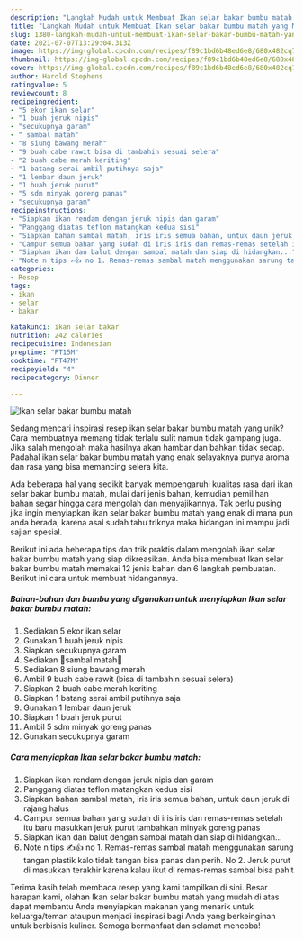 ```yaml
---
description: "Langkah Mudah untuk Membuat Ikan selar bakar bumbu matah yang Menggugah Selera"
title: "Langkah Mudah untuk Membuat Ikan selar bakar bumbu matah yang Menggugah Selera"
slug: 1380-langkah-mudah-untuk-membuat-ikan-selar-bakar-bumbu-matah-yang-menggugah-selera
date: 2021-07-07T13:29:04.313Z
image: https://img-global.cpcdn.com/recipes/f89c1bd6b48ed6e8/680x482cq70/ikan-selar-bakar-bumbu-matah-foto-resep-utama.jpg
thumbnail: https://img-global.cpcdn.com/recipes/f89c1bd6b48ed6e8/680x482cq70/ikan-selar-bakar-bumbu-matah-foto-resep-utama.jpg
cover: https://img-global.cpcdn.com/recipes/f89c1bd6b48ed6e8/680x482cq70/ikan-selar-bakar-bumbu-matah-foto-resep-utama.jpg
author: Harold Stephens
ratingvalue: 5
reviewcount: 8
recipeingredient:
- "5 ekor ikan selar"
- "1 buah jeruk nipis"
- "secukupnya garam"
- " sambal matah"
- "8 siung bawang merah"
- "9 buah cabe rawit bisa di tambahin sesuai selera"
- "2 buah cabe merah keriting"
- "1 batang serai ambil putihnya saja"
- "1 lembar daun jeruk"
- "1 buah jeruk purut"
- "5 sdm minyak goreng panas"
- "secukupnya garam"
recipeinstructions:
- "Siapkan ikan rendam dengan jeruk nipis dan garam"
- "Panggang diatas teflon matangkan kedua sisi"
- "Siapkan bahan sambal matah, iris iris semua bahan, untuk daun jeruk di rajang halus"
- "Campur semua bahan yang sudah di iris iris dan remas-remas setelah itu baru masukkan jeruk purut tambahkan minyak goreng panas"
- "Siapkan ikan dan balut dengan sambal matah dan siap di hidangkan..."
- "Note n tips ✍👍 no 1. Remas-remas sambal matah menggunakan sarung tangan plastik kalo tidak tangan bisa panas dan perih. No 2. Jeruk purut di masukkan terakhir karena kalau ikut di remas-remas sambal bisa pahit"
categories:
- Resep
tags:
- ikan
- selar
- bakar

katakunci: ikan selar bakar 
nutrition: 242 calories
recipecuisine: Indonesian
preptime: "PT15M"
cooktime: "PT47M"
recipeyield: "4"
recipecategory: Dinner

---
```



![Ikan selar bakar bumbu matah](https://img-global.cpcdn.com/recipes/f89c1bd6b48ed6e8/680x482cq70/ikan-selar-bakar-bumbu-matah-foto-resep-utama.jpg)

Sedang mencari inspirasi resep ikan selar bakar bumbu matah yang unik? Cara membuatnya memang tidak terlalu sulit namun tidak gampang juga. Jika salah mengolah maka hasilnya akan hambar dan bahkan tidak sedap. Padahal ikan selar bakar bumbu matah yang enak selayaknya punya aroma dan rasa yang bisa memancing selera kita.



Ada beberapa hal yang sedikit banyak mempengaruhi kualitas rasa dari ikan selar bakar bumbu matah, mulai dari jenis bahan, kemudian pemilihan bahan segar hingga cara mengolah dan menyajikannya. Tak perlu pusing jika ingin menyiapkan ikan selar bakar bumbu matah yang enak di mana pun anda berada, karena asal sudah tahu triknya maka hidangan ini mampu jadi sajian spesial.


Berikut ini ada beberapa tips dan trik praktis dalam mengolah ikan selar bakar bumbu matah yang siap dikreasikan. Anda bisa membuat Ikan selar bakar bumbu matah memakai 12 jenis bahan dan 6 langkah pembuatan. Berikut ini cara untuk membuat hidangannya.

<!--inarticleads1-->

##### Bahan-bahan dan bumbu yang digunakan untuk menyiapkan Ikan selar bakar bumbu matah:

1. Sediakan 5 ekor ikan selar
1. Gunakan 1 buah jeruk nipis
1. Siapkan secukupnya garam
1. Sediakan  🌷sambal matah🌷
1. Sediakan 8 siung bawang merah
1. Ambil 9 buah cabe rawit (bisa di tambahin sesuai selera)
1. Siapkan 2 buah cabe merah keriting
1. Siapkan 1 batang serai ambil putihnya saja
1. Gunakan 1 lembar daun jeruk
1. Siapkan 1 buah jeruk purut
1. Ambil 5 sdm minyak goreng panas
1. Gunakan secukupnya garam




<!--inarticleads2-->

##### Cara menyiapkan Ikan selar bakar bumbu matah:

1. Siapkan ikan rendam dengan jeruk nipis dan garam
1. Panggang diatas teflon matangkan kedua sisi
1. Siapkan bahan sambal matah, iris iris semua bahan, untuk daun jeruk di rajang halus
1. Campur semua bahan yang sudah di iris iris dan remas-remas setelah itu baru masukkan jeruk purut tambahkan minyak goreng panas
1. Siapkan ikan dan balut dengan sambal matah dan siap di hidangkan...
1. Note n tips ✍👍 no 1. Remas-remas sambal matah menggunakan sarung tangan plastik kalo tidak tangan bisa panas dan perih. No 2. Jeruk purut di masukkan terakhir karena kalau ikut di remas-remas sambal bisa pahit




Terima kasih telah membaca resep yang kami tampilkan di sini. Besar harapan kami, olahan Ikan selar bakar bumbu matah yang mudah di atas dapat membantu Anda menyiapkan makanan yang menarik untuk keluarga/teman ataupun menjadi inspirasi bagi Anda yang berkeinginan untuk berbisnis kuliner. Semoga bermanfaat dan selamat mencoba!
